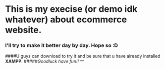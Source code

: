 # This is my execise (or demo idk whatever) about ecommerce website.
### I'll try to make it better day by day. Hope so :D
####U guys can download to try it and be sure that u have already installed **XAMPP**.
#####*Goodluck have fun!!* ^^
